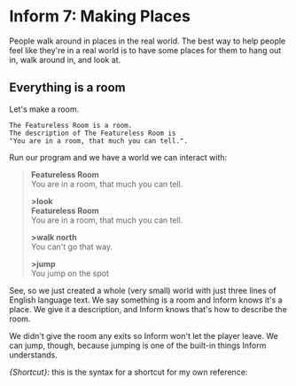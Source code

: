 # Inform 7: Making Places

People walk around in places in the real world.  The best way to help people feel like they're in a real world is to have some places for them to hang out in, walk around in, and look at.

## Everything is a room

Let's make a room.

```inform7
The Featureless Room is a room.
The description of The Featureless Room is 
"You are in a room, that much you can tell.".
```

Run our program and we have a world we can interact with:

> **Featureless Room**  
> You are in a room, that much you can tell.
>
>**\>look**  
> **Featureless Room**  
> You are in a room, that much you can tell.
>
> **\>walk north**  
>You can't go that way.
>
> **\>jump**  
> You jump on the spot

See, so we just created a whole (very small) world with just three lines of English language text.  We say something is a room and Inform knows it's a place.  We give it a description, and Inform knows that's how to describe the room.

We didn't give the room any exits so Inform won't let the player leave.  We can jump, though, because jumping is one of the built-in things Inform understands.

_{Shortcut}:_ this is the syntax for a shortcut for my own reference: